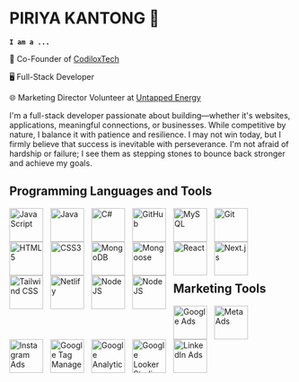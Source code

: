 # PIRIYA KANTONG 👋

**`I am a ...`**

<p>💼 Co-Founder of <a href="https://www.codiloxtech.com/">CodiloxTech</a></p>
<p>🖥️ Full-Stack Developer</p>
<p>🌐 Marketing Director Volunteer at <a href="https://www.linkedin.com/company/untapped-energy-data-science-oil-gas/">Untapped Energy</a></p>

I'm a full-stack developer passionate about building—whether it's websites, applications, meaningful connections, or businesses. While competitive by nature, I balance it with patience and resilience. I may not win today, but I firmly believe that success is inevitable with perseverance. I'm not afraid of hardship or failure; I see them as stepping stones to bounce back stronger and achieve my goals.

## Programming Languages and Tools
<span>
  <img align="left" alt="JavaScript" width="60px" style="padding-right:10px;" src="https://cdn.jsdelivr.net/gh/devicons/devicon/icons/javascript/javascript-plain.svg" />
  <img align="left" alt="Java" width="60px" style="padding-right:10px;" src="https://cdn.jsdelivr.net/gh/devicons/devicon/icons/java/java-original.svg" />
  <img align="left" alt="C#" width="60px" style="padding-right:10px;" src="https://cdn.jsdelivr.net/gh/devicons/devicon/icons/csharp/csharp-plain.svg" />
  <img align="left" alt="GitHub" width="60px" style="padding-right:10px;" src="https://cdn.jsdelivr.net/gh/devicons/devicon/icons/github/github-original.svg" />
  <img align="left" alt="MySQL" width="60px" style="padding-right:10px;" src="https://cdn.jsdelivr.net/gh/devicons/devicon/icons/mysql/mysql-original.svg" />
  <img align="left" alt="Git" width="60px" style="padding-right:10px;" src="https://cdn.jsdelivr.net/gh/devicons/devicon/icons/git/git-original.svg" />
  <img align="left" alt="HTML5" width="60px" style="padding-right:10px;" src="https://cdn.jsdelivr.net/gh/devicons/devicon/icons/html5/html5-original.svg" />
  <img align="left" alt="CSS3" width="60px" style="padding-right:10px;" src="https://cdn.jsdelivr.net/gh/devicons/devicon/icons/css3/css3-original.svg" />
  <img align="left" alt="MongoDB" width="60px" style="padding-right:10px;" src="https://cdn.jsdelivr.net/gh/devicons/devicon/icons/mongodb/mongodb-plain-wordmark.svg" />
  <img align="left" alt="Mongoose" width="60px" style="padding-right:10px;" src="https://cdn.jsdelivr.net/gh/devicons/devicon/icons/mongoose/mongoose-original-wordmark.svg" />
  <img align="left" alt="React" width="60px" style="padding-right:10px;" src="https://cdn.jsdelivr.net/gh/devicons/devicon/icons/react/react-original-wordmark.svg" />
  <img align="left" alt="Next.js" width="60px" style="padding-right:10px;" src="https://cdn.jsdelivr.net/gh/devicons/devicon/icons/nextjs/nextjs-original.svg" />
  <img align="left" alt="Tailwind CSS" width="60px" style="padding-right:10px;" src="https://cdn.jsdelivr.net/gh/devicons/devicon@latest/icons/tailwindcss/tailwindcss-original.svg" />
  <img align="left" alt="Netlify" width="60px" style="padding-right:10px;" src="https://cdn.jsdelivr.net/gh/devicons/devicon@latest/icons/netlify/netlify-original.svg" />
  <img align="left" alt="NodeJS" width="60px" style="padding-right:10px;" src="https://cdn.jsdelivr.net/gh/devicons/devicon@latest/icons/nodejs/nodejs-line-wordmark.svg" />
<img align="left" alt="NodeJS" width="60px" style="padding-right:10px;" src="https://cdn.jsdelivr.net/gh/devicons/devicon@latest/icons/nodemon/nodemon-plain.svg" />
</span>    

<br><br><br><br><br><br>  

## Marketing Tools
  <img align="left" alt="Google Ads" width="60px" style="padding-right:10px;" src="https://img.icons8.com/?size=100&id=ui4CTPMMDCFh&format=png&color=000000" />
  <img align="left" alt="Meta Ads" width="60px" style="padding-right:10px;" src="https://img.icons8.com/?size=100&id=PvvcWRWxRKSR&format=png&color=000000" />
  <img align="left" alt="Instagram Ads" width="60px" style="padding-right:10px;" src="https://img.icons8.com/?size=100&id=Xy10Jcu1L2Su&format=png&color=000000" />
  <img align="left" alt="Google Tag Manager" width="60px" style="padding-right:10px;" src="https://img.icons8.com/?size=100&id=YuG5WvSJbGoq&format=png&color=000000" />
  <img align="left" alt="Google Analytics" width="60px" style="padding-right:10px;" src="https://img.icons8.com/?size=100&id=fcKpGwAbxxfP&format=png&color=000000" />
  <img align="left" alt="Google Looker Studio" width="60px" style="padding-right:10px;" src="https://img.icons8.com/?size=100&id=SruJhzn0nnLl&format=png&color=000000" />
  <img align="left" alt="LinkedIn Ads" width="60px" style="padding-right:10px;" src="https://img.icons8.com/?size=100&id=13930&format=png&color=000000" />
   

  
          
          
    
          
          
          
          
                    
          
                    
          
          
          

<!--
**Piriya-K/Piriya-K** is a ✨ _special_ ✨ repository because its `README.md` (this file) appears on your GitHub profile.

Here are some ideas to get you started:

- 🔭 I’m currently working on ...
- 🌱 I’m currently learning ...
- 👯 I’m looking to collaborate on ...
- 🤔 I’m looking for help with ...
- 💬 Ask me about ...
- 📫 How to reach me: ...
- 😄 Pronouns: ...
- ⚡ Fun fact: ...
-->
